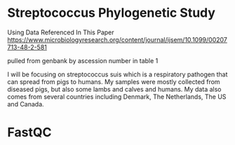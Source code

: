# Streptococcus Phylogenetic Study
Using Data Referenced In This Paper 
https://www.microbiologyresearch.org/content/journal/ijsem/10.1099/00207713-48-2-581

pulled from genbank by ascession number in table 1

I will be focusing on streptococcus suis which is a respiratory pathogen that can spread from pigs to humans. My samples were mostly collected from diseased pigs, but also some lambs and calves and humans. My data also comes from several countries including Denmark, The Netherlands, The US and Canada.

# FastQC

